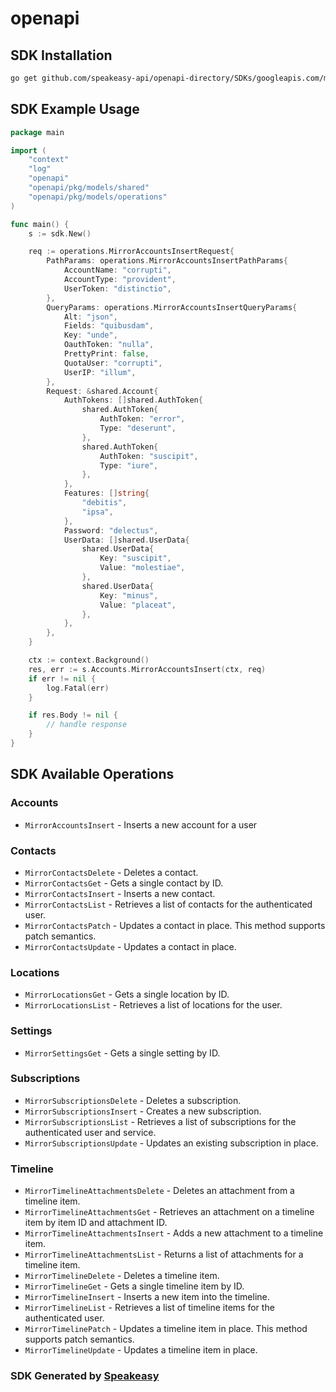 # openapi

<!-- Start SDK Installation -->
## SDK Installation

```bash
go get github.com/speakeasy-api/openapi-directory/SDKs/googleapis.com/mirror/v1/go
```
<!-- End SDK Installation -->

## SDK Example Usage
<!-- Start SDK Example Usage -->
```go
package main

import (
    "context"
    "log"
    "openapi"
    "openapi/pkg/models/shared"
    "openapi/pkg/models/operations"
)

func main() {
    s := sdk.New()

    req := operations.MirrorAccountsInsertRequest{
        PathParams: operations.MirrorAccountsInsertPathParams{
            AccountName: "corrupti",
            AccountType: "provident",
            UserToken: "distinctio",
        },
        QueryParams: operations.MirrorAccountsInsertQueryParams{
            Alt: "json",
            Fields: "quibusdam",
            Key: "unde",
            OauthToken: "nulla",
            PrettyPrint: false,
            QuotaUser: "corrupti",
            UserIP: "illum",
        },
        Request: &shared.Account{
            AuthTokens: []shared.AuthToken{
                shared.AuthToken{
                    AuthToken: "error",
                    Type: "deserunt",
                },
                shared.AuthToken{
                    AuthToken: "suscipit",
                    Type: "iure",
                },
            },
            Features: []string{
                "debitis",
                "ipsa",
            },
            Password: "delectus",
            UserData: []shared.UserData{
                shared.UserData{
                    Key: "suscipit",
                    Value: "molestiae",
                },
                shared.UserData{
                    Key: "minus",
                    Value: "placeat",
                },
            },
        },
    }

    ctx := context.Background()
    res, err := s.Accounts.MirrorAccountsInsert(ctx, req)
    if err != nil {
        log.Fatal(err)
    }

    if res.Body != nil {
        // handle response
    }
}
```
<!-- End SDK Example Usage -->

<!-- Start SDK Available Operations -->
## SDK Available Operations


### Accounts

* `MirrorAccountsInsert` - Inserts a new account for a user

### Contacts

* `MirrorContactsDelete` - Deletes a contact.
* `MirrorContactsGet` - Gets a single contact by ID.
* `MirrorContactsInsert` - Inserts a new contact.
* `MirrorContactsList` - Retrieves a list of contacts for the authenticated user.
* `MirrorContactsPatch` - Updates a contact in place. This method supports patch semantics.
* `MirrorContactsUpdate` - Updates a contact in place.

### Locations

* `MirrorLocationsGet` - Gets a single location by ID.
* `MirrorLocationsList` - Retrieves a list of locations for the user.

### Settings

* `MirrorSettingsGet` - Gets a single setting by ID.

### Subscriptions

* `MirrorSubscriptionsDelete` - Deletes a subscription.
* `MirrorSubscriptionsInsert` - Creates a new subscription.
* `MirrorSubscriptionsList` - Retrieves a list of subscriptions for the authenticated user and service.
* `MirrorSubscriptionsUpdate` - Updates an existing subscription in place.

### Timeline

* `MirrorTimelineAttachmentsDelete` - Deletes an attachment from a timeline item.
* `MirrorTimelineAttachmentsGet` - Retrieves an attachment on a timeline item by item ID and attachment ID.
* `MirrorTimelineAttachmentsInsert` - Adds a new attachment to a timeline item.
* `MirrorTimelineAttachmentsList` - Returns a list of attachments for a timeline item.
* `MirrorTimelineDelete` - Deletes a timeline item.
* `MirrorTimelineGet` - Gets a single timeline item by ID.
* `MirrorTimelineInsert` - Inserts a new item into the timeline.
* `MirrorTimelineList` - Retrieves a list of timeline items for the authenticated user.
* `MirrorTimelinePatch` - Updates a timeline item in place. This method supports patch semantics.
* `MirrorTimelineUpdate` - Updates a timeline item in place.
<!-- End SDK Available Operations -->

### SDK Generated by [Speakeasy](https://docs.speakeasyapi.dev/docs/using-speakeasy/client-sdks)
